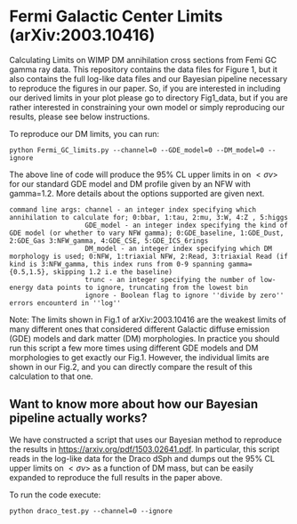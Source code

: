 # Fermi Galactic Center Limits (arXiv:2003.10416)
Calculating Limits on WIMP DM annihilation cross sections from Femi GC gamma ray data.
This repository contains the data files for Figure 1, but it also contains the full
log-like data files and our Bayesian pipeline necessary to reproduce
the figures in our paper. So, if you are interested in including our derived limits in your plot please 
go to directory Fig1_data, but if you are rather interested in constraining your own model
or simply reproducing our results, please see below instructions.

To reproduce our DM limits, you can run:

```console
python Fermi_GC_limits.py --channel=0 --GDE_model=0 --DM_model=0 --ignore
```
The above line of code will produce the 95% CL upper limits in on $<\sigma v>$ for our standard GDE model 
and DM profile given by an NFW with gamma=1.2. More details about the options supported are given next.

``` console
command line args: channel - an integer index specifying which annihilation to calculate for; 0:bbar, 1:tau, 2:mu, 3:W, 4:Z , 5:higgs
                   GDE_model - an integer index specifying the kind of GDE model (or whether to vary NFW gamma); 0:GDE_baseline, 1:GDE_Dust, 2:GDE_Gas 3:NFW_gamma, 4:GDE_CSE, 5:GDE_ICS_6rings
                   DM_model - an integer index specifying which DM morphology is used; 0:NFW, 1:triaxial NFW, 2:Read, 3:triaxial Read (if kind is 3:NFW_gamma, this index runs from 0-9 spanning gamma= {0.5,1.5}, skipping 1.2 i.e the baseline)
                   trunc - an integer specifying the number of low-energy data points to ignore, truncating from the lowest bin
                   ignore - Boolean flag to ignore ''divide by zero'' errors encounterd in ''log''
```

Note: The limits shown in Fig.1 of arXiv:2003.10416 are the weakest limits of many different ones 
that considered different Galactic diffuse emission (GDE) models and dark matter (DM) morphologies.
In practice you should run this script a few more times using different GDE models and DM morphologies
to get exactly our Fig.1. However, the individual limits are shown in our Fig.2, and you can directly 
compare the result of this calculation to that one.

## Want to know more about how our Bayesian pipeline actually works?

We have constructed a script that uses our Bayesian method to reproduce the results in <https://arxiv.org/pdf/1503.02641.pdf>.
In particular, this script reads in the log-like data for the Draco dSph and dumps out the 95% CL upper limits on $<\sigma v>$
as a function of DM mass, but can be easily expanded to reproduce the full results in the paper above.

To run the code execute:  
```console
python draco_test.py --channel=0 --ignore
```
